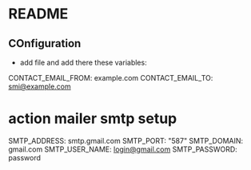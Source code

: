 # README

## COnfiguration

* add file and add there these variables:

CONTACT_EMAIL_FROM: example.com
CONTACT_EMAIL_TO: smi@example.com

# action mailer smtp setup
SMTP_ADDRESS: smtp.gmail.com
SMTP_PORT: "587"
SMTP_DOMAIN: gmail.com
SMTP_USER_NAME: login@gmail.com
SMTP_PASSWORD: password
